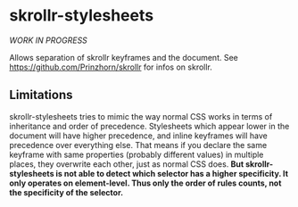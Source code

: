 skrollr-stylesheets
===================

*WORK IN PROGRESS*

Allows separation of skrollr keyframes and the document. See https://github.com/Prinzhorn/skrollr for infos on skrollr.


Limitations
-----

skrollr-stylesheets tries to mimic the way normal CSS works in terms of inheritance and order of precedence. Stylesheets which appear lower in the document will have higher precedence, and inline keyframes will have precedence over everything else. That means if you declare the same keyframe with same properties (probably different values) in multiple places, they overwrite each other, just as normal CSS does. **But skrollr-stylesheets is not able to detect which selector has a higher specificity. It only operates on element-level. Thus only the order of rules counts, not the specificity of the selector.**